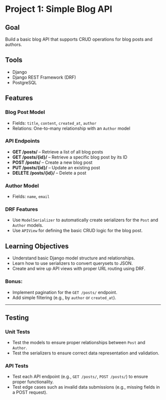 # Project 1: Simple Blog API

## Goal
Build a basic blog API that supports CRUD operations for blog posts and authors.

## Tools
- Django
- Django REST Framework (DRF)
- PostgreSQL

## Features

### Blog Post Model
- Fields: `title`, `content`, `created_at`, `author`
- Relations: One-to-many relationship with an `Author` model

### API Endpoints
- **GET /posts/** – Retrieve a list of all blog posts
- **GET /posts/{id}/** – Retrieve a specific blog post by its ID
- **POST /posts/** – Create a new blog post
- **PUT /posts/{id}/** – Update an existing post
- **DELETE /posts/{id}/** – Delete a post

### Author Model
- Fields: `name`, `email`

### DRF Features
- Use `ModelSerializer` to automatically create serializers for the `Post` and `Author` models.
- Use `APIView` for defining the basic CRUD logic for the blog post.

## Learning Objectives
- Understand basic Django model structure and relationships.
- Learn how to use serializers to convert querysets to JSON.
- Create and wire up API views with proper URL routing using DRF.

### Bonus:
- Implement pagination for the `GET /posts/` endpoint.
- Add simple filtering (e.g., by `author` or `created_at`).

---

## Testing

### Unit Tests
- Test the models to ensure proper relationships between `Post` and `Author`.
- Test the serializers to ensure correct data representation and validation.

### API Tests
- Test each API endpoint (e.g., `GET /posts/`, `POST /posts/`) to ensure proper functionality.
- Test edge cases such as invalid data submissions (e.g., missing fields in a POST request).
